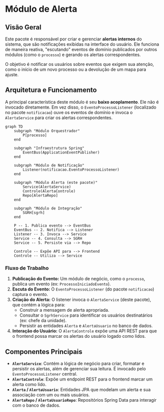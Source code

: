 # Módulo de Alerta

## Visão Geral
Este pacote é responsável por criar e gerenciar **alertas internos** do sistema, que são notificações exibidas na interface do usuário. Ele funciona de maneira reativa, "escutando" eventos de domínio publicados por outros módulos (como o `processo`) e gerando os alertas correspondentes.

O objetivo é notificar os usuários sobre eventos que exigem sua atenção, como o início de um novo processo ou a devolução de um mapa para ajuste.

## Arquitetura e Funcionamento
A principal característica deste módulo é seu **baixo acoplamento**. Ele não é invocado diretamente. Em vez disso, o `EventoProcessoListener` (localizado no pacote `notificacao`) ouve os eventos de domínio e invoca o `AlertaService` para criar os alertas correspondentes.

```mermaid
graph TD
    subgraph "Módulo Orquestrador"
        P[processo]
    end

    subgraph "Infraestrutura Spring"
        EventBus(ApplicationEventPublisher)
    end

    subgraph "Módulo de Notificação"
        Listener(notificacao.EventoProcessoListener)
    end

    subgraph "Módulo Alerta (este pacote)"
        Service(AlertaService)
        Controle(AlertaControle)
        Repo[AlertaRepo]
    end

    subgraph "Módulo de Integração"
        SGRH[sgrh]
    end

    P -- 1. Publica evento --> EventBus
    EventBus -- 2. Notifica --> Listener
    Listener -- 3. Invoca --> Service
    Service -- 4. Consulta --> SGRH
    Service -- 5. Persiste via --> Repo

    Controle -- Expõe API para --> Frontend
    Controle -- Utiliza --> Service
```

### Fluxo de Trabalho
1.  **Publicação do Evento:** Um módulo de negócio, como o `processo`, publica um evento (ex: `ProcessoIniciadoEvento`).
2.  **Escuta do Evento:** O `EventoProcessoListener` (do pacote `notificacao`) captura o evento.
3.  **Criação do Alerta:** O listener invoca o `AlertaService` (deste pacote), que contém a lógica para:
    *   Construir a mensagem de alerta apropriada.
    *   Consultar o `SgrhService` para identificar os usuários destinatários (ex: chefe da unidade).
    *   Persistir as entidades `Alerta` e `AlertaUsuario` no banco de dados.
4.  **Interação do Usuário:** O `AlertaControle` expõe uma API REST para que o frontend possa marcar os alertas do usuário logado como lidos.

## Componentes Principais
- **`AlertaService`**: Contém a lógica de negócio para criar, formatar e persistir os alertas, além de gerenciar sua leitura. É invocado pelo `EventoProcessoListener` central.
- **`AlertaControle`**: Expõe um endpoint REST para o frontend marcar um alerta como lido.
- **`Alerta` / `AlertaUsuario`**: Entidades JPA que modelam um alerta e sua associação com um ou mais usuários.
- **`AlertaRepo` / `AlertaUsuarioRepo`**: Repositórios Spring Data para interagir com o banco de dados.